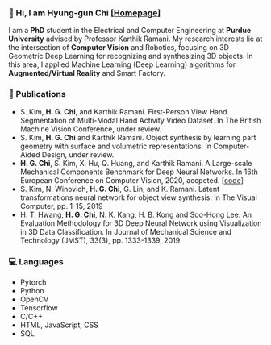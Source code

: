 ### :wave: Hi, I am Hyung-gun Chi [[Homepage](https://hyung-gun.me/)]

I am a **PhD** student in the Electrical and Computer Engineering at **Purdue University** advised by Professor Karthik Ramani. My research interests lie at the intersection of **Computer Vision** and Robotics, focusing on 3D Geometric Deep Learning for recognizing and synthesizing 3D objects. In this area, I applied Machine Learning (Deep Learning) algorithms for **Augmented/Virtual Reality** and Smart Factory.


### :page_facing_up: Publications
- S. Kim, **H. G. Chi**, and Karthik Ramani. First-Person View Hand Segmentation of Multi-Modal Hand Activity Video Dataset. In The British Machine Vision Conference, under review.
- S. Kim, **H. G. Chi** and Karthik Ramani. Object synthesis by learning part geometry with surface and volumetric representations. In Computer-Aided Design, under review.
- **H. G. Chi**, S. Kim, X. Hu, Q. Huang, and Karthik Ramani. A Large-scale Mechanical Components Benchmark for Deep Neural Networks. In 16th European Conference on Computer Vision, 2020, accpeted. [[code](https://github.com/stnoah1/mcb)]
- S. Kim, N. Winovich, **H. G. Chi**, G. Lin, and K. Ramani. Latent transformations neural network for object view synthesis. In The Visual Computer, pp. 1-15, 2019
- H. T. Hwang, **H. G. Chi**, N. K. Kang, H. B. Kong and Soo-Hong Lee. An Evaluation Methodology for 3D Deep Neural Network using Visualization in 3D Data Classification. In Journal of Mechanical Science and Technology (JMST), 33(3), pp. 1333-1339, 2019


### :computer: Languages
- Pytorch
- Python
- OpenCV
- Tensorflow
- C/C++
- HTML, JavaScript, CSS
- SQL
